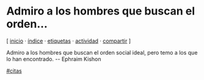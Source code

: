 # Admiro a los hombres que buscan el orden...
[ [inicio](https://github.com/jucardus/jucardus.github.io/blob/main/index.md) · [índice](https://github.com/jucardus/jucardus.github.io/blob/main/indice.md) · [etiquetas](https://github.com/jucardus/jucardus.github.io/blob/main/etiquetas.md) · [actividad](https://github.com/jucardus/jucardus.github.io/blob/main/actividad.md) · [compartir](https://x.com/intent/tweet?text=Admiro%20a%20los%20hombres%20que%20buscan%20el%20orden...%20%E2%80%94%20Citas%0A%0A%E2%86%92%20https%3A%2F%2Fgithub.com%2Fjucardus%2Fjucardus.github.io%2Fblob%2Fmain%2Fa%2Fd%2Fm%2Fadmiro-a-los-hombres-que-buscan-el-orden.md%0A%0A%23citas_jucardus) ]

Admiro a los hombres que buscan el orden social ideal, pero temo a los que lo han encontrado. -- Ephraim Kishon

[#citas](https://github.com/jucardus/jucardus.github.io/blob/main/c/i/citas.md)
